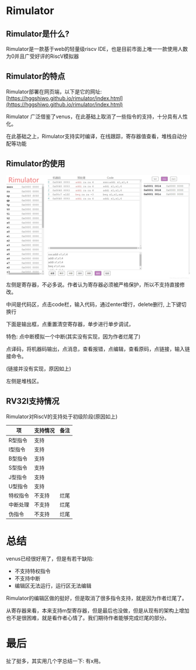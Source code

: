 # Rimulator

## Rimulator是什么?

Rimulator是一款基于web的轻量级riscv IDE，也是目前市面上唯一一款使用人数为0并且广受好评的RiscV模拟器 
## Rimulator的特点

Rimulator部署在网页端，以下是它的网址:[https://hggshiwo.github.io/rimulator/index.html](https://hggshiwo.github.io/rimulator/index.html)

Rimulator 广泛借鉴了venus，在此基础上取消了一些指令的支持，十分具有人性化。

在此基础之上，Rimulator支持实时编译，在线跟踪，寄存器值查看，堆栈自动分配等功能

## Rimulator的使用

![在这里插入图片描述](./README.assets/fig.png)
左侧是寄存器，不必多说。作者认为寄存器必须被严格保护，所以不支持直接修改。

中间是代码区，点击code栏，输入代码，通过enter增行，delete删行, 上下键切换行

下面是输出框，点重置清空寄存器，单步进行单步调试，

特色: 点中断模拟一个中断(其实没有实现，因为作者烂尾了)

点译码，将机器码输出，点消息，查看报错，点编辑，查看原码，点链接，输入链接命令。

(链接并没有实现，原因如上)

左侧是堆栈区。

## RV32I支持情况

Rimulator对RiscV的支持处于初级阶段(原因如上)

|   项     | 支持情况 | 备注 |
| -------- | ------ | -------- |
| R型指令  | 支持   |          |
| I型指令  | 支持   |          |
| B型指令  | 支持   |          |
| S型指令  | 支持   |          |
| J型指令  | 支持   |          |
| U型指令  | 支持   |          |
| 特权指令 | 不支持 | 烂尾     |
| 中断处理 | 不支持 | 烂尾     |
| 伪指令   | 不支持 | 烂尾     |

# 总结

venus已经很好用了，但是有若干缺陷:
- 不支持特权指令
- 不支持中断 
- 编辑区无法运行，运行区无法编辑

Rimulator的编辑区做的挺好，但是取消了很多指令支持，就是因为作者烂尾了。

从寄存器来看，本来支持m型寄存器，但是最后也没做，但是从现有的架构上增加也不是很困难，就是看作者心情了。我们期待作者能够完成烂尾的部分。

# 最后
扯了挺多，其实用几个字总结一下: 有x用。
